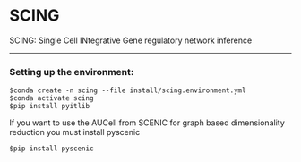 # SCING
SCING: Single Cell INtegrative Gene regulatory network inference
  
  ---
  ### Setting up the environment:
  ``` 
  $conda create -n scing --file install/scing.environment.yml  
  $conda activate scing
  $pip install pyitlib  
  ```
  
  If you want to use the AUCell from SCENIC for graph based dimensionality reduction you must install pyscenic  
  ```
  $pip install pyscenic
  ```
